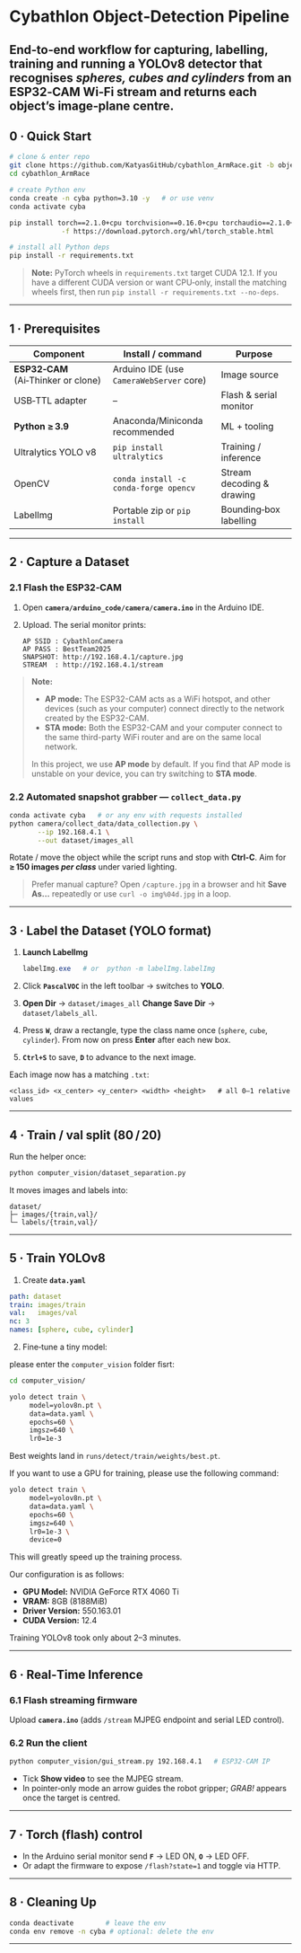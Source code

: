 # Cybathlon Object‑Detection Pipeline

End‑to‑end workflow for **capturing**, **labelling**, **training** and **running** a YOLOv8 detector that recognises *spheres, cubes and cylinders* from an **ESP32‑CAM** Wi‑Fi stream and returns each object’s **image‑plane centre**.
---

## 0 · Quick Start

```bash
# clone & enter repo
git clone https://github.com/KatyasGitHub/cybathlon_ArmRace.git -b object_classification
cd cybathlon_ArmRace

# create Python env
conda create -n cyba python=3.10 -y   # or use venv
conda activate cyba

pip install torch==2.1.0+cpu torchvision==0.16.0+cpu torchaudio==2.1.0+cpu \
             -f https://download.pytorch.org/whl/torch_stable.html

# install all Python deps
pip install -r requirements.txt
```

> **Note:** PyTorch wheels in `requirements.txt` target CUDA 12.1. If you have a different CUDA version or want CPU‑only, install the matching wheels first, then run `pip install -r requirements.txt --no-deps`.

---

## 1 · Prerequisites

| Component                           | Install / command                        | Purpose                   |
| ----------------------------------- | ---------------------------------------- | ------------------------- |
| **ESP32‑CAM** (Ai‑Thinker or clone) | Arduino IDE (use `CameraWebServer` core) | Image source              |
| USB‑TTL adapter                     | –                                        | Flash & serial monitor    |
| **Python ≥ 3.9**                    | Anaconda/Miniconda recommended           | ML + tooling              |
| Ultralytics YOLO v8                 | `pip install ultralytics`                | Training / inference      |
| OpenCV                              | `conda install -c conda-forge opencv`    | Stream decoding & drawing |
| LabelImg                            | Portable zip or `pip install`            | Bounding‑box labelling    |

---

## 2 · Capture a Dataset

### 2.1 Flash the ESP32‑CAM

1. Open **`camera/arduino_code/camera/camera.ino`** in the Arduino IDE.
2. Upload. The serial monitor prints:

   ```text
   AP SSID : CybathlonCamera
   AP PASS : BestTeam2025
   SNAPSHOT: http://192.168.4.1/capture.jpg
   STREAM  : http://192.168.4.1/stream
   ```

> **Note:**
> - **AP mode:** The ESP32-CAM acts as a WiFi hotspot, and other devices (such as your computer) connect directly to the network created by the ESP32-CAM.
> - **STA mode:** Both the ESP32-CAM and your computer connect to the same third-party WiFi router and are on the same local network. <br>
> 
> In this project, we use **AP mode** by default. If you find that AP mode is unstable on your device, you can try switching to **STA mode**.



### 2.2 Automated snapshot grabber — `collect_data.py`

```bash
conda activate cyba   # or any env with requests installed
python camera/collect_data/data_collection.py \
       --ip 192.168.4.1 \
       --out dataset/images_all 
```

Rotate / move the object while the script runs and stop with **Ctrl‑C**.
Aim for **≥ 150 images *per class*** under varied lighting.

> Prefer manual capture? Open `/capture.jpg` in a browser and hit **Save As…** repeatedly or use `curl -o img%04d.jpg` in a loop.

---

## 3 · Label the Dataset (YOLO format)

1. **Launch LabelImg**

   ```powershell
   labelImg.exe   # or  python -m labelImg.labelImg
   ```
2. Click **`PascalVOC`** in the left toolbar → switches to **YOLO**.
3. **Open Dir** → `dataset/images_all`
   **Change Save Dir** → `dataset/labels_all`.
4. Press **`W`**, draw a rectangle, type the class name once (`sphere`, `cube`, `cylinder`).
   From now on press **Enter** after each new box.
5. **`Ctrl+S`** to save, **`D`** to advance to the next image.

Each image now has a matching `.txt`:

```
<class_id> <x_center> <y_center> <width> <height>   # all 0–1 relative values
```

---

## 4 · Train / val split (80 / 20)

Run the helper once:

```bash
python computer_vision/dataset_separation.py
```

It moves images and labels into:

```
dataset/
├─ images/{train,val}/
└─ labels/{train,val}/
```

---

## 5 · Train YOLOv8

1. Create **`data.yaml`**

[//]: # (   ```yaml)

[//]: # (   path: dataset)

[//]: # (   train: images/train)

[//]: # (   val:   images/val)

[//]: # (   nc: 3)

[//]: # (   names: [paralellepiped, cylinder, sphere] )

[//]: # (   ```)
   
   ```yaml
   path: dataset
   train: images/train
   val:   images/val
   nc: 3
   names: [sphere, cube, cylinder] 
   ```
2. Fine‑tune a tiny model:

please enter the `computer_vision` folder fisrt:

   ```bash
   cd computer_vision/
   ```

   ```bash
   yolo detect train \
        model=yolov8n.pt \
        data=data.yaml \
        epochs=60 \
        imgsz=640 \
        lr0=1e-3
   ```

   Best weights land in `runs/detect/train/weights/best.pt`.

   If you want to use a GPU for training, please use the following command:

   ```bash
   yolo detect train \
        model=yolov8n.pt \
        data=data.yaml \
        epochs=60 \
        imgsz=640 \
        lr0=1e-3 \
        device=0
  ```

This will greatly speed up the training process. 

Our configuration is as follows:

- **GPU Model:** NVIDIA GeForce RTX 4060 Ti
- **VRAM:** 8GB (8188MiB)
- **Driver Version:** 550.163.01
- **CUDA Version:** 12.4

Training YOLOv8 took only about 2–3 minutes.

---

## 6 · Real‑Time Inference

### 6.1 Flash streaming firmware

Upload **`camera.ino`** (adds `/stream` MJPEG endpoint and serial LED control).

### 6.2 Run the client

```bash
python computer_vision/gui_stream.py 192.168.4.1   # ESP32‑CAM IP
```

* Tick **Show video** to see the MJPEG stream.  
* In pointer‑only mode an arrow guides the robot gripper; *GRAB!* appears once the target is centred.

---

## 7 · Torch (flash) control

* In the Arduino serial monitor send **`F`** → LED ON, **`O`** → LED OFF.
* Or adapt the firmware to expose `/flash?state=1` and toggle via HTTP.

---
## 8 · Cleaning Up

```bash
conda deactivate        # leave the env
conda env remove -n cyba # optional: delete the env
```

---



